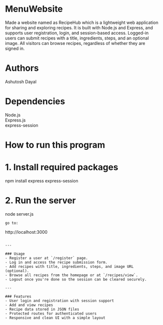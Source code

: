 # MenuWebsite

Made a website named as RecipeHub which is a lightweight web application for sharing and exploring recipes. It is built with Node.js and Express, and supports user registration, login, and session-based access. Logged-in users can submit recipes with a title, ingredients, steps, and an optional image. All visitors can browse recipes, regardless of whether they are signed in.

# Authors  
Ashutosh Dayal  

# Dependencies  
Node.js  
Express.js  
express-session  


# How to run this program
# 1. Install required packages
npm install express express-session
# 2. Run the server
node server.js
```
go to:

```
http://localhost:3000
```

---

### Usage  
- Register a user at `/register` page.  
- Log in and access the recipe submission form.  
- Add recipes with title, ingredients, steps, and image URL (optional).  
- Browse all recipes from the homepage or at `/recipes/view`.  
- Logout once you're done so the session can be cleared securely.

---

### Features  
- User login and registration with session support  
- Add and view recipes  
- Recipe data stored in JSON files  
- Protected routes for authenticated users  
- Responsive and clean UI with a simple layout

